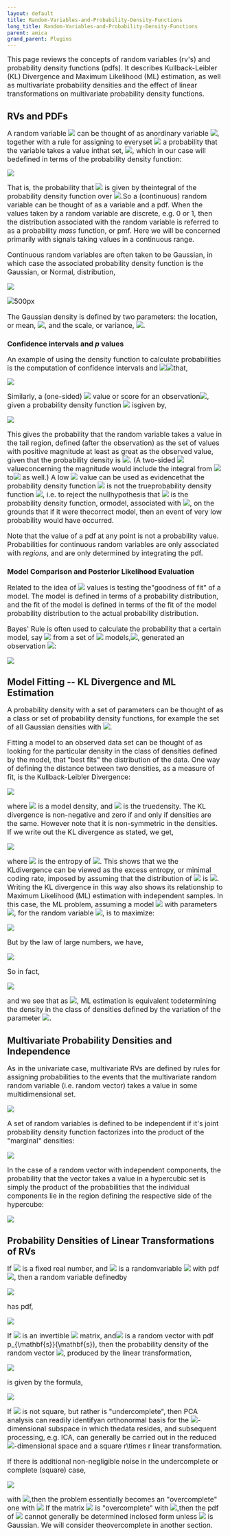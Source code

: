 ```yaml
---
layout: default
title: Random-Variables-and-Probability-Density-Functions
long_title: Random-Variables-and-Probability-Density-Functions
parent: amica
grand_parent: Plugins
---
```

<font size = 3> This page reviews the concepts of random variables
(rv's) and probability density functions (pdfs). It describes
Kullback-Leibler (KL) Divergence and Maximum Likelihood (ML) estimation,
as well as multivariate probability densities and the effect of linear
transformations on multivariate probability density functions. </font>

**RVs and PDFs**
----------------

<font size = 3> A random variable <img src="https://latex.codecogs.com/svg.latex?X"> can be thought of as anordinary variable <img src="https://latex.codecogs.com/svg.latex?x">, together with a rule for assigning to everyset <img src="https://latex.codecogs.com/svg.latex?\mathcal{D}"> a probability that the variable takes a value inthat set, <img src="https://latex.codecogs.com/svg.latex?P(X \in \mathcal{D})">, which in our case will bedefined in terms of the probability density function:


<img src="https://latex.codecogs.com/svg.latex? P(X \in \mathcal{D}) = \int_{\mathcal{D} } p_{X}(x)\,dx ">

That is, the probability that <img src="https://latex.codecogs.com/svg.latex?X \in \mathcal{D}"> is given by theintegral of the probability density function over <img src="https://latex.codecogs.com/svg.latex?\mathcal{D}">.So a (continuous) random variable can be thought of as a variable and a
pdf. When the values taken by a random variable are discrete, e.g. 0 or
1, then the distribution associated with the random variable is referred
to as a probability *mass* function, or pmf. Here we will be concerned
primarily with signals taking values in a continuous range.

Continuous random variables are often taken to be Gaussian, in which
case the associated probability density function is the Gaussian, or
Normal, distribution,


<img src="https://latex.codecogs.com/svg.latex? p_{X}(x) \;=\; \mathcal{N}(x; \mu, \sigma^2) \;\triangleq\;(2\pi)^{-1/2}\sigma^{-1}
\exp(\mbox{$-\frac{1}{2}$}\hspace{1pt}\sigma^{-2} (x-\mu)^2 ) ">

![500px](Npdf.png)


The Gaussian density is defined by two parameters: the location, or
mean, <img src="https://latex.codecogs.com/svg.latex?\mu">, and the scale, or variance, <img src="https://latex.codecogs.com/svg.latex?\sigma^2">.
</font>

### Confidence intervals and *p* values

<font size = 3> An example of using the density function to calculate
probabilities is the computation of confidence intervals and <img src="https://latex.codecogs.com/svg.latex?p"><img src="https://latex.codecogs.com/svg.latex?\mathcal{D} \triangleq\[\mu-R,\mu+R\]">that,


<img src="https://latex.codecogs.com/svg.latex? P(\mu-R\le X \le \mu+R) = \int_{\mu-R}^{\mu+R} p_X(x)\,dx\; = \; 0.95 ">

Similarly, a (one-sided) <img src="https://latex.codecogs.com/svg.latex?p"> value or score for an observation<img src="https://latex.codecogs.com/svg.latex?x_0 > 0">, given a probability density function <img src="https://latex.codecogs.com/svg.latex?p_0(x)"> isgiven by,


<img src="https://latex.codecogs.com/svg.latex? P(X \ge x_0) = \int_{x_0}^{\infty} p_0(x)\,dx \; = \; p ">

This gives the probability that the random variable takes a value in the
tail region, defined (after the observation) as the set of values with
positive magnitude at least as great as the observed value, given that
the probability density is <img src="https://latex.codecogs.com/svg.latex?p_0(x)">. (A two-sided <img src="https://latex.codecogs.com/svg.latex?p"> valueconcerning the magnitude would include the integral from <img src="https://latex.codecogs.com/svg.latex?-x_0"> to<img src="https://latex.codecogs.com/svg.latex?-\infty"> as well.) A low <img src="https://latex.codecogs.com/svg.latex?p"> value can be used as evidencethat the probability density function <img src="https://latex.codecogs.com/svg.latex?p_0(x)"> is not the trueprobability density function <img src="https://latex.codecogs.com/svg.latex?p_X(x)">, i.e. to reject the nullhypothesis that <img src="https://latex.codecogs.com/svg.latex?p_0(x)"> is the probability density function, ormodel, associated with <img src="https://latex.codecogs.com/svg.latex?X">, on the grounds that if it were thecorrect model, then an event of very low probability would have
occurred.

Note that the value of a pdf at any point is not a probability value.
Probabilities for continuous random variables are only associated with
*regions*, and are only determined by integrating the pdf.

</font>

### Model Comparison and Posterior Likelihood Evaluation

<font size = 3> Related to the idea of <img src="https://latex.codecogs.com/svg.latex?p"> values is testing the"goodness of fit" of a model. The model is defined in terms of a
probability distribution, and the fit of the model is defined in terms
of the fit of the model probability distribution to the actual
probability distribution.

Bayes' Rule is often used to calculate the probability that a certain
model, say <img src="https://latex.codecogs.com/svg.latex?M_{i}"> from a set of <img src="https://latex.codecogs.com/svg.latex?n"> models,<img src="https://latex.codecogs.com/svg.latex?M_1,\ldots,M_n">, generated an observation <img src="https://latex.codecogs.com/svg.latex?x_0">:

<img src="https://latex.codecogs.com/svg.latex? P(M_i \| x_0) \; = \; \frac{p(x_0 \| M_i) P(M_i)} {\sum_{j=1}^np(x_0 \| M_j) P(M_j)} ">

</font>

**Model Fitting -- KL Divergence and ML Estimation**
----------------------------------------------------

<font size = 3> A probability density with a set of parameters can be
thought of as a class or set of probability density functions, for example the set of all Gaussian densities with <img src="https://latex.codecogs.com/svg.latex?-\infty%20%3C%20\mu%20%3C%20\infty,%20\sigma^2%20%3E%200">.

Fitting a model to an observed data set can be thought of as looking for
the particular density in the class of densities defined by the model,
that "best fits" the distribution of the data. One way of defining the
distance between two densities, as a measure of fit, is the
Kullback-Leibler Divergence:

<img src="https://latex.codecogs.com/svg.latex? D\big(p(x) \|\, p_0(x)\big)\; \triangleq \; \int p(x) \log\frac{p(x)}{p_0(x)} \, dx ">

where <img src="https://latex.codecogs.com/svg.latex?p_0(x)"> is a model density, and <img src="https://latex.codecogs.com/svg.latex?p(x)"> is the truedensity. The KL divergence is non-negative and zero if and only if
densities are the same. However note that it is non-symmetric in the
densities. If we write out the KL divergence as stated, we get,

<img src="https://latex.codecogs.com/svg.latex? D\big(p(x) \|\, p_0(x)\big)\; \triangleq \; \int -p(x)\log p_0(x) \, dx - h(X) \; \ge \; 0 ">

where <img src="https://latex.codecogs.com/svg.latex?h(X)"> is the entropy of <img src="https://latex.codecogs.com/svg.latex?X">. This shows that we the KLdivergence can be viewed as the excess entropy, or minimal coding rate,
imposed by assuming that the distribution of <img src="https://latex.codecogs.com/svg.latex?X"> is <img src="https://latex.codecogs.com/svg.latex?p_0">.
Writing the KL divergence in this way also shows its relationship to
Maximum Likelihood (ML) estimation with independent samples. In this
case, the ML problem, assuming a model <img src="https://latex.codecogs.com/svg.latex?M_0"> with parameters <img src="https://latex.codecogs.com/svg.latex?\theta">, for the random variable <img src="https://latex.codecogs.com/svg.latex?X">, is to maximize:

<img src="https://latex.codecogs.com/svg.latex?%20L(\{x_1,\ldots,x_T\}%20|%20%20M_0)%20=\sum_{t=1}^T%20\log%20p_0(x_t)">

But by the law of large numbers, we have,

<img src="https://latex.codecogs.com/svg.latex?%20\frac{1}{T}\sum_{t=1}^T\log%20p_0(x_t)\to_{T\to\infty}%20\int%20p(x)\log%20p_0(x)dx">

So in fact,

<img src="https://latex.codecogs.com/svg.latex? \arg \max_{\theta} \frac{1}{T}\sum_{t=1}^T \log p_0(x_t\,\, \\; \theta) \; \to \; \arg \max_{\theta}
-D\big(p(x) \\|\, p_0(x \,\\; \theta)\big)-h(X) \; = \; \arg
\min_{\theta} D\big(p(x)\\|\,p_0(x\,\, \\; \theta)\big) ">

and we see that as <img src="https://latex.codecogs.com/svg.latex?T \to \infty">, ML estimation is equivalent todetermining the density in the class of densities defined by the
variation of the parameter <img src="https://latex.codecogs.com/svg.latex?\theta">.
</font>

**Multivariate Probability Densities and Independence**
-------------------------------------------------------

<font size = 3> As in the univariate case, multivariate RVs are defined
by rules for assigning probabilities to the events that the multivariate
random random variable (i.e. random vector) takes a value in some
multidimensional set.


<img src="https://latex.codecogs.com/svg.latex? P\big(\[X_1,\ldots,X_n\]^T \in \mathcal{D}\big) =\int_{\mathcal{D} } p_{X_1,\ldots,X_n}(\mathbf{x})\,d\mathbf{x}
">

A set of random variables is defined to be independent if it's joint
probability density function factorizes into the product of the
"marginal" densities:


<img src="https://latex.codecogs.com/svg.latex? p_{X_1,\ldots,X_n}(x_1,\ldots,x_n) \; = \; \prod_{i=1}^n\,p_{X_i}(x_i) ">

In the case of a random vector with independent components, the
probability that the vector takes a value in a hypercubic set is simply
the product of the probabilities that the individual components lie in
the region defining the respective side of the hypercube:


<img src="https://latex.codecogs.com/svg.latex? P\big(\[X_1,\ldots,X_n\]^T \in \mathcal{D}_1 \times \cdots\times \mathcal{D}_n \big) = \prod_{i=1}^n\,P(X_i \in
\mathcal{D}_i) ">

</font>

**Probability Densities of Linear Transformations of RVs**
----------------------------------------------------------

<font size = 3>

If <img src="https://latex.codecogs.com/svg.latex?a \ne 0"> is a fixed real number, and <img src="https://latex.codecogs.com/svg.latex?S"> is a randomvariable <img src="https://latex.codecogs.com/svg.latex?X"> with pdf <img src="https://latex.codecogs.com/svg.latex?p_s(s)">, then a random variable definedby


<img src="https://latex.codecogs.com/svg.latex? X = a S ">

has pdf,


<img src="https://latex.codecogs.com/svg.latex? p_{x}(x) = \frac{1}{\|a\|}\, p_s\!\left(\frac{x}{a}\right) =\|a\|^{-1} p_{s}(a^{-1}x) ">

If <img src="https://latex.codecogs.com/svg.latex?A"> is an invertible <img src="https://latex.codecogs.com/svg.latex?n \times n"> matrix, and<img src="https://latex.codecogs.com/svg.latex?\mathbf{s}"> is a random vector with pdf <m>p_{\mathbf{s}}(\\mathbf{s})</m>, then the probability density of the random vector
<img src="https://latex.codecogs.com/svg.latex?\mathbf{x}">, produced by the linear transformation,

<img src="https://latex.codecogs.com/svg.latex? \mathbf{x} = \mathbf{A} \mathbf{s} ">

is given by the formula,


<img src="https://latex.codecogs.com/svg.latex? p_{\mathbf{x} }(\mathbf{x}) = \|\det \mathbf{A}\|^{-1}p_{\mathbf{s} }(\mathbf{A}^{-1}\mathbf{x}) ">

If <img src="https://latex.codecogs.com/svg.latex?\mathbf{A}"> is not square, but rather is "undercomplete", then PCA analysis can readily identifyan orthonormal basis for the <img src="https://latex.codecogs.com/svg.latex?r">-dimensional subspace in which thedata resides, and subsequent processing, e.g. ICA, can generally be
carried out in the reduced <img src="https://latex.codecogs.com/svg.latex?r">-dimensional space and a square <m>r\\times r</m> linear transformation.

If there is additional non-negligible noise in the undercomplete or
complete (square) case,


<img src="https://latex.codecogs.com/svg.latex? \mathbf{x} = \mathbf{A} \mathbf{s} + \mathbf{\nu} ">

with <img src="https://latex.codecogs.com/svg.latex?\mathbf{\Sigma} = E\{\mathbf{\nu}\mathbf{\nu}^T\}">,then the problem essentially becomes an "overcomplete" one with
<img src="https://latex.codecogs.com/svg.latex?\tilde{\mathbf{A} } \triangleq\big\[\mathbf{A}\,\mathbf{\Sigma}^{1/2}\big\]">
If the matrix <img src="https://latex.codecogs.com/svg.latex?\mathbf{A}"> is "overcomplete" with <img src="https://latex.codecogs.com/svg.latex?n\>m">,then the pdf of <img src="https://latex.codecogs.com/svg.latex?\mathbf{x}"> cannot generally be determined inclosed form unless <img src="https://latex.codecogs.com/svg.latex?\mathbf{s}"> is Gaussian. We will consider theovercomplete in another section.

</font>
